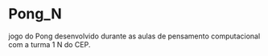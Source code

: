 # Pong_N
jogo do Pong desenvolvido durante as aulas de pensamento computacional com a turma 1 N do CEP.
